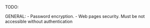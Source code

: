 TODO:

GENERAL:
    - Password encryption. 
    - Web pages security. Must be not accessible without authentication
